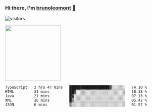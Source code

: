 ### Hi there, I'm [brunoleomont](https://www.linkedin.com/in/brunoleomont/) 👋

![visitors](https://visitor-badge.glitch.me/badge?page_id=page.id)

<img height="180em" src="https://github-readme-stats.vercel.app/api?username=brunoleomont&show_icons=true&hide_border=true&&count_private=true&include_all_commits=true" />

<!--START_SECTION:waka-->
```text
TypeScript   3 hrs 47 mins   ██████████████████▓░░░░░░   74.10 % 
HTML         31 mins         ██▓░░░░░░░░░░░░░░░░░░░░░░   10.18 % 
Java         21 mins         █▓░░░░░░░░░░░░░░░░░░░░░░░   07.13 % 
XML          16 mins         █▒░░░░░░░░░░░░░░░░░░░░░░░   05.42 % 
JSON         6 mins          ▒░░░░░░░░░░░░░░░░░░░░░░░░   01.97 % 
```
<!--END_SECTION:waka-->

<!--
**brunoleomont/brunoleomont** is a ✨ _special_ ✨ repository because its `README.md` (this file) appears on your GitHub profile.

Here are some ideas to get you started:

- 🔭 I’m currently working on ...
- 🌱 I’m currently learning ...
- 👯 I’m looking to collaborate on ...
- 🤔 I’m looking for help with ...
- 💬 Ask me about ...
- 📫 How to reach me: ...
- 😄 Pronouns: ...
- ⚡ Fun fact: ...
-->
